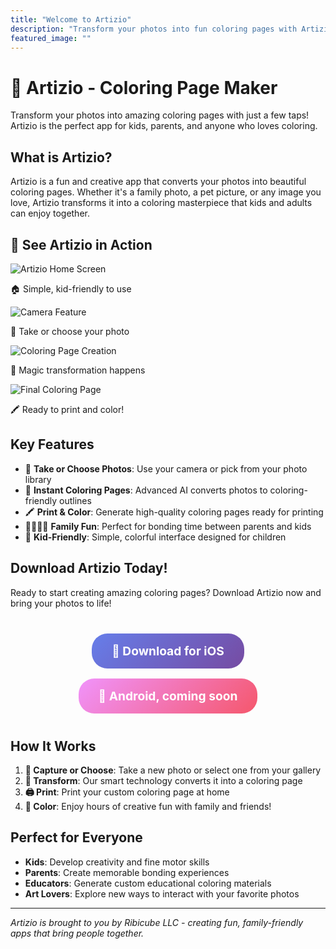 ```yaml
---
title: "Welcome to Artizio"
description: "Transform your photos into fun coloring pages with Artizio - the ultimate coloring page maker app for kids and families."
featured_image: ""
---
```


# 🎨 Artizio - Coloring Page Maker

Transform your photos into amazing coloring pages with just a few taps! Artizio is the perfect app for kids, parents, and anyone who loves coloring.

## What is Artizio?

Artizio is a fun and creative app that converts your photos into beautiful coloring pages. Whether it's a family photo, a pet picture, or any image you love, Artizio transforms it into a coloring masterpiece that kids and adults can enjoy together.

## 📱 See Artizio in Action

<div class="screenshot-gallery">
  <div class="screenshot-item">
    <img src="images/screenshots/app-home.png" alt="Artizio Home Screen" class="app-screenshot">
    <p class="screenshot-caption">🏠 Simple, kid-friendly to use</p>
  </div>
  <div class="screenshot-item">
    <img src="images/screenshots/app-coloring.png" alt="Camera Feature" class="app-screenshot">
    <p class="screenshot-caption">📸 Take or choose your photo</p>
  </div>
  <div class="screenshot-item">
    <img src="images/screenshots/app-result.png" alt="Coloring Page Creation" class="app-screenshot">
    <p class="screenshot-caption">🎨 Magic transformation happens</p>
  </div>
  <div class="screenshot-item">
    <img src="images/screenshots/app-print.png" alt="Final Coloring Page" class="app-screenshot">
    <p class="screenshot-caption">🖍️ Ready to print and color!</p>
  </div>
</div>

## Key Features

- 📸 **Take or Choose Photos**: Use your camera or pick from your photo library
- 🎨 **Instant Coloring Pages**: Advanced AI converts photos to coloring-friendly outlines
- 🖍️ **Print & Color**: Generate high-quality coloring pages ready for printing
- 👨‍👩‍👧‍👦 **Family Fun**: Perfect for bonding time between parents and kids
- 🌈 **Kid-Friendly**: Simple, colorful interface designed for children

## Download Artizio Today!

Ready to start creating amazing coloring pages? Download Artizio now and bring your photos to life!

<div style="text-align: center; margin: 2rem 0;">
  <a href="https://apps.apple.com/us/app/artizio/id6748326716" style="display: inline-block; background: linear-gradient(135deg, #667eea 0%, #764ba2 100%); color: white; padding: 1rem 2rem; text-decoration: none; border-radius: 25px; font-size: 1.2rem; font-weight: bold; margin: 0.5rem;">
    📱 Download for iOS
  </a>
  <a href="#" style="display: inline-block; background: linear-gradient(135deg, #f093fb 0%, #f5576c 100%); color: white; padding: 1rem 2rem; text-decoration: none; border-radius: 25px; font-size: 1.2rem; font-weight: bold; margin: 0.5rem;">
    🤖 Android, coming soon
  </a>
</div>

## How It Works

1. **📸 Capture or Choose**: Take a new photo or select one from your gallery
2. **🎨 Transform**: Our smart technology converts it into a coloring page
3. **🖨️ Print**: Print your custom coloring page at home
4. **🌈 Color**: Enjoy hours of creative fun with family and friends!

## Perfect for Everyone

- **Kids**: Develop creativity and fine motor skills
- **Parents**: Create memorable bonding experiences
- **Educators**: Generate custom educational coloring materials
- **Art Lovers**: Explore new ways to interact with your favorite photos

---

*Artizio is brought to you by Ribicube LLC - creating fun, family-friendly apps that bring people together.* 